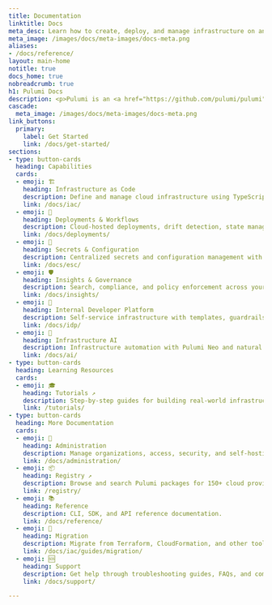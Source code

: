 ```yaml
---
title: Documentation
linktitle: Docs
meta_desc: Learn how to create, deploy, and manage infrastructure on any cloud using Pulumi's open source infrastructure as code SDK.
meta_image: /images/docs/meta-images/docs-meta.png
aliases:
- /docs/reference/
layout: main-home
notitle: true
docs_home: true
nobreadcrumb: true
h1: Pulumi Docs
description: <p>Pulumi is an <a href="https://github.com/pulumi/pulumi" target="_blank">open source</a> platform for building, deploying, and managing cloud infrastructure using your favorite <a href="/docs/iac/languages-sdks/">programming languages</a>. Manage infrastructure, secrets, and configuration with a unified workflow across any cloud.</p>
cascade:
  meta_image: /images/docs/meta-images/docs-meta.png
link_buttons:
  primary:
    label: Get Started
    link: /docs/get-started/
sections:
- type: button-cards
  heading: Capabilities
  cards:
  - emoji: 🏗️
    heading: Infrastructure as Code
    description: Define and manage cloud infrastructure using TypeScript, Python, Go, .NET, Java, and YAML.
    link: /docs/iac/
  - emoji: 🚀
    heading: Deployments & Workflows
    description: Cloud-hosted deployments, drift detection, state management, and automation.
    link: /docs/deployments/
  - emoji: 🔐
    heading: Secrets & Configuration
    description: Centralized secrets and configuration management with environments.
    link: /docs/esc/
  - emoji: 🛡️
    heading: Insights & Governance
    description: Search, compliance, and policy enforcement across your cloud infrastructure.
    link: /docs/insights/
  - emoji: 🎯
    heading: Internal Developer Platform
    description: Self-service infrastructure with templates, guardrails, and developer portals.
    link: /docs/idp/
  - emoji: 🤖
    heading: Infrastructure AI
    description: Infrastructure automation with Pulumi Neo and natural language assistance.
    link: /docs/ai/
- type: button-cards
  heading: Learning Resources
  cards:
  - emoji: 🎓
    heading: Tutorials ↗
    description: Step-by-step guides for building real-world infrastructure with Pulumi.
    link: /tutorials/
- type: button-cards
  heading: More Documentation
  cards:
  - emoji: 🏢
    heading: Administration
    description: Manage organizations, access, security, and self-hosting.
    link: /docs/administration/
  - emoji: 📦
    heading: Registry ↗
    description: Browse and search Pulumi packages for 150+ cloud providers and services.
    link: /registry/
  - emoji: 📚
    heading: Reference
    description: CLI, SDK, and API reference documentation.
    link: /docs/reference/
  - emoji: 🔄
    heading: Migration
    description: Migrate from Terraform, CloudFormation, and other tools.
    link: /docs/iac/guides/migration/
  - emoji: 🆘
    heading: Support
    description: Get help through troubleshooting guides, FAQs, and community resources.
    link: /docs/support/

---
```

